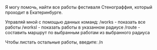 Я могу помочь, найти все работы фестиваля Стенограффия,
который проходит в Екатеринбурге.

Управляй мной с помощью данных команд:
/works - показать все работы
/worksl - показать работы в указанном радиусе
/route - составить маршрут по выбранным работам из выбранного радиуса

Чтобы листать остальные работы, введите: /n
